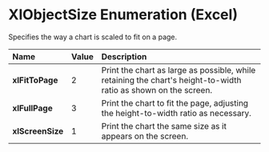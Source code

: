 
# XlObjectSize Enumeration (Excel)

Specifies the way a chart is scaled to fit on a page.



|**Name**|**Value**|**Description**|
|:-----|:-----|:-----|
|**xlFitToPage**|2|Print the chart as large as possible, while retaining the chart's height-to-width ratio as shown on the screen.|
|**xlFullPage**|3|Print the chart to fit the page, adjusting the height-to-width ratio as necessary.|
|**xlScreenSize**|1|Print the chart the same size as it appears on the screen.|
